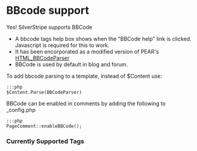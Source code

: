 # BBcode support

Yes! SilverStripe supports BBCode

*  A bbcode tags help box shows when the "BBCode help" link is clicked. Javascript is required for this to work.
*  It has been encorporated as a modified version of PEAR's [HTML_BBCodeParser](http://pear.php.net/package/HTML_BBCodeParser)
*  BBCode is used by default in blog and forum.

To add bbcode parsing to a template, instead of $Content use:

	:::php
	$Content.Parse(BBCodeParser)


BBCode can be enabled in comments by adding the following to _config.php

	:::php
	PageComment::enableBBCode();




### Currently Supported Tags
